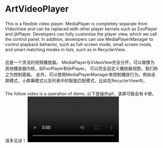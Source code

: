 # ArtVideoPlayer
###
This is a flexible video player. MediaPlayer is completely separate from VideoView and can be replaced with other player kernels such as ExoPlayer and ijkPlayer. Developers can fully customize the player view, which we call the control panel. In addition, developers can use MediaPlayerManager to control playback behavior, such as full-screen mode, small screen mode, and smart matching modes in lists, such as in RecyclerView.

###
这是一个灵活的视频播放器。 MediaPlayer与VideoView完全分开，可以替换为其他播放器内核，如ExoPlayer和ijkPlayer。 可以完全自定义播放器视图，我们称之为控制面板。 此外，可以使用MediaPlayerManager来控制播放行为，例如全屏模式，小屏幕模式以及列表中的智能匹配模式，比如在RecyclerView中。


###
The follow video is a operation of demo.
以下是操作gif，录屏可能会有卡顿，请多见谅！
![image](https://s3.amazonaws.com/img0.recordit.co/07RGB7CpfN.mp4?AWSAccessKeyId=AKIAINSRFOQXTN4DT46A&Expires=1533022354&Signature=rOQkkTzT23Fnyx%2FcSiscTupXkK8%3D)
